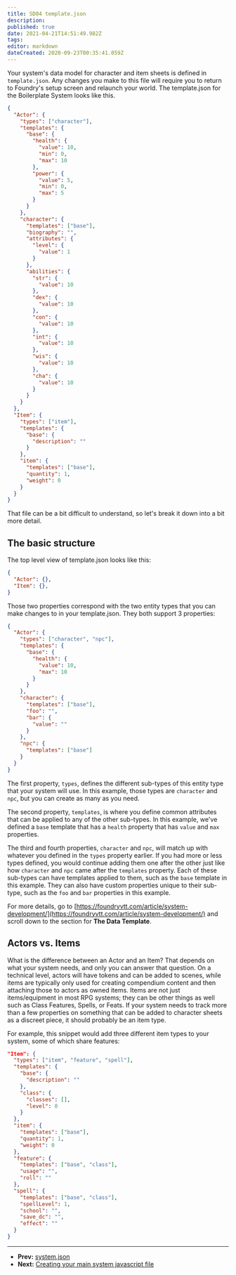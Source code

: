 ```yaml
---
title: SD04 template.json
description: 
published: true
date: 2021-04-21T14:51:49.982Z
tags: 
editor: markdown
dateCreated: 2020-09-23T00:35:41.059Z
---
```


Your system's data model for character and item sheets is defined in <!-- {% raw %} -->`template.json`<!-- {% endraw %} -->. Any changes you make to this file will require you to return to Foundry's setup screen and relaunch your world. The template.json for the Boilerplate System looks like this.

<!--- {% raw %} --->

```json
{
  "Actor": {
    "types": ["character"],
    "templates": {
      "base": {
        "health": {
          "value": 10,
          "min": 0,
          "max": 10
        },
        "power": {
          "value": 5,
          "min": 0,
          "max": 5
        }
      }
    },
    "character": {
      "templates": ["base"],
      "biography": "",
      "attributes": {
        "level": {
          "value": 1
        }
      },
      "abilities": {
        "str": {
          "value": 10
        },
        "dex": {
          "value": 10
        },
        "con": {
          "value": 10
        },
        "int": {
          "value": 10
        },
        "wis": {
          "value": 10
        },
        "cha": {
          "value": 10
        }
      }
    }
  },
  "Item": {
    "types": ["item"],
    "templates": {
      "base": {
        "description": ""
      }
    },
    "item": {
      "templates": ["base"],
      "quantity": 1,
      "weight": 0
    }
  }
}
```

<!--- {% endraw %} --->

That file can be a bit difficult to understand, so let's break it down into a bit more detail.

## The basic structure

The top level view of template.json looks like this:

<!--- {% raw %} --->

```json
{
  "Actor": {},
  "Item": {},
}
```

<!--- {% endraw %} --->

Those two properties correspond with the two entity types that you can make changes to in your template.json. They both support 3 properties:

<!--- {% raw %} --->

```json
{
  "Actor": {
    "types": ["character", "npc"],
    "templates": {
      "base": {
        "health": {
          "value": 10,
          "max": 10
        }
      }
    },
    "character": {
      "templates": ["base"],
      "foo": "",
      "bar": {
        "value": ""
      }
    },
    "npc": {
      "templates": ["base"]
    }
  }
}
```

<!--- {% endraw %} --->

The first property, <!-- {% raw %} -->`types`<!-- {% endraw %} -->, defines the different sub-types of this entity type that your system will use.  In this example, those types are <!-- {% raw %} -->`character`<!-- {% endraw %} --> and <!-- {% raw %} -->`npc`<!-- {% endraw %} -->, but you can create as many as you need.

The second property, <!-- {% raw %} -->`templates`<!-- {% endraw %} -->, is where you define common attributes that can be applied to any of the other sub-types. In this example, we've defined a <!-- {% raw %} -->`base`<!-- {% endraw %} --> template that has a <!-- {% raw %} -->`health`<!-- {% endraw %} --> property that has <!-- {% raw %} -->`value`<!-- {% endraw %} --> and <!-- {% raw %} -->`max`<!-- {% endraw %} --> properties.

The third and fourth properties, <!-- {% raw %} -->`character`<!-- {% endraw %} --> and <!-- {% raw %} -->`npc`<!-- {% endraw %} -->, will match up with whatever you defined in the <!-- {% raw %} -->`types`<!-- {% endraw %} --> property earlier. If you had more or less types defined, you would continue adding them one after the other just like how <!-- {% raw %} -->`character`<!-- {% endraw %} --> and <!-- {% raw %} -->`npc`<!-- {% endraw %} --> came after the <!-- {% raw %} -->`templates`<!-- {% endraw %} --> property. Each of these sub-types can have templates applied to them, such as the <!-- {% raw %} -->`base`<!-- {% endraw %} --> template in this example. They can also have custom properties unique to their sub-type, such as the <!-- {% raw %} -->`foo`<!-- {% endraw %} --> and <!-- {% raw %} -->`bar`<!-- {% endraw %} --> properties in this example.

For more details, go to [https://foundryvtt.com/article/system-development/](https://foundryvtt.com/article/system-development/) and scroll down to the section for **The Data Template**.

## Actors vs. Items

What is the difference between an Actor and an Item? That depends on what your system needs, and only you can answer that question. On a technical level, actors will have tokens and can be added to scenes, while items are typically only used for creating compendium content and then attaching those to actors as owned items. Items are not just items/equipment in most RPG systems; they can be other things as well such as Class Features, Spells, or Feats. If your system needs to track more than a few properties on something that can be added to character sheets as a discreet piece, it should probably be an item type.

For example, this snippet would add three different item types to your system, some of which share features:

<!--- {% raw %} --->

```json
"Item": {
  "types": ["item", "feature", "spell"],
  "templates": {
    "base": {
      "description": ""
    },
    "class": {
      "classes": [],
      "level": 0
    }
  },
  "item": {
    "templates": ["base"],
    "quantity": 1,
    "weight": 0
  },
  "feature": {
    "templates": ["base", "class"],
    "usage": "",
    "roll": ""
  },
  "spell": {
    "templates": ["base", "class"],
    "spellLevel": 1,
	"school": "",
	"save_dc": "",
	"effect": ""
  }
}
```

<!--- {% endraw %} --->

---

* **Prev:** [system.json](https://foundryvtt.wiki/en/development/guides/SD-tutorial/SD03-systemjson)
* **Next:** [Creating your main system javascript file](https://foundryvtt.wiki/en/development/guides/SD-tutorial/SD05-Creating-your-main-JS-file)